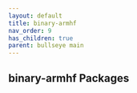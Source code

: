 ```yaml
---
layout: default
title: binary-armhf
nav_order: 9
has_children: true
parent: bullseye main
---
```


## binary-armhf Packages
